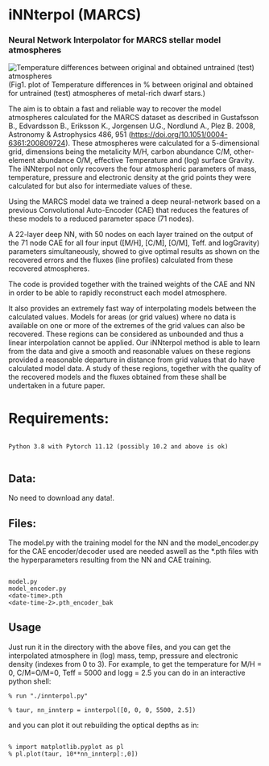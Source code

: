 # iNNterpol (MARCS)
### Neural Network Interpolator for MARCS stellar model atmospheres

![Temperature differences between original and obtained untrained (test) atmospheres](../assets/DTemp_chkCAE_16_71_resnet_MARCS_mp05_lgg45_scale.png?raw=true)
(Fig1. plot of Temperature differences in % between original and obtained for untrained (test) atmospheres of metal-rich dwarf stars.)

The aim is to obtain a fast and reliable way to recover the model atmospheres calculated for the MARCS dataset as described in Gustafsson B., Edvardsson B., Eriksson K., Jorgensen U.G., Nordlund A., Plez B. 2008, Astronomy & Astrophysics 486, 951
(https://doi.org/10.1051/0004-6361:200809724). These atmospheres were calculated
for a 5-dimensional grid, dimensions being the  metalicity M/H, carbon abundance C/M, other-element abundance O/M, effective 
Temperature and (log) surface Gravity. The iNNterpol not only recovers the four atmospheric parameters of mass, temperature, 
pressure and electronic density at the grid points they were calculated for but also for intermediate values of these.

Using the MARCS model data we trained a deep neural-network based on a previous Convolutional Auto-Encoder (CAE)
that reduces the features of these models to a reduced parameter space (71 nodes). 

A 22-layer deep NN, with 50 nodes on each layer trained on the output of the 71 node CAE for all four input ([M/H], [C/M], [O/M], Teff. and logGravity) parameters simultaneously, showed to give optimal results as shown on the recovered errors
and the fluxes (line profiles) calculated from these recovered atmospheres.


The code is provided together with the trained weights of the CAE and NN in order to be able to rapidly reconstruct each model atmosphere. 

It also provides an extremely fast way of interpolating models between the calculated values. Models for areas (or grid values) where no data
is available on one or more of the extremes of the grid values can also be recovered. These regions can be considered as 
unbounded and thus a linear interpolation cannot be applied. Our iNNterpol method is able to learn from the data and give 
a smooth and reasonable values on these regions provided a reasonable departure in distance from grid values that do have 
calculated model data. A study of these regions, together with the quality of the recovered models and the fluxes obtained 
from these shall be undertaken in a future paper.

# Requirements:


```

Python 3.8 with Pytorch 11.12 (possibly 10.2 and above is ok)


```
## Data:

No need to download any data!. 

## Files:

The model.py with the training model for the NN and the model_encoder.py for the CAE encoder/decoder used are needed aswell as the *.pth files with the hyperparameters resulting from the NN and CAE training.

```

model.py
model_encoder.py
<date-time>.pth
<date-time-2>.pth_encoder_bak

```

## Usage

Just run it in the directory with the above files, and you can get the interpolated atmosphere in (log) mass, temp, pressure and electronic density (indexes from 0 to 3). For example, to get the temperature for M/H = 0, C/M=O/M=0, Teff = 5000 and logg = 2.5 you can do in an interactive python shell:

```
% run "./innterpol.py"

% taur, nn_innterp = innterpol([0, 0, 0, 5500, 2.5])
```

and you can plot it out rebuilding the optical depths as in:

```

% import matplotlib.pyplot as pl 
% pl.plot(taur, 10**nn_innterp[:,0])


```



